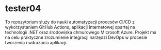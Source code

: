 # tester04

To repozytorium służy do nauki automatyzacji procesów CI/CD z wykorzystaniem GitHub Actions, aplikacji internetowej opartej na technologii .NET oraz środowiska chmurowego Microsoft Azure. Projekt ma na celu praktyczne zrozumienie integracji narzędzi DevOps w procesie tworzenia i wdrażania aplikacji.